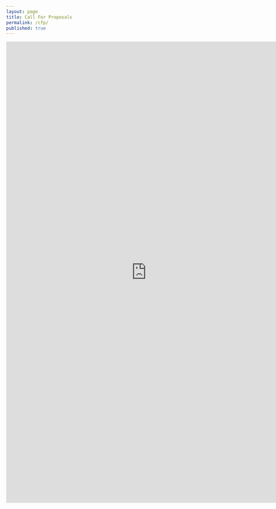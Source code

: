 ```yaml
---
layout: page
title: Call For Proposals
permalink: /cfp/
published: true
---
```



<iframe src="https://docs.google.com/forms/d/1B1pJ-rrBNGOBBiVwKQlwY0vP6MYRODcW-_GgFGv7tOA/viewform?embedded=true#start=embed" width="760" height="1250" frameborder="0" marginheight="0" marginwidth="0">Loading...</iframe>
